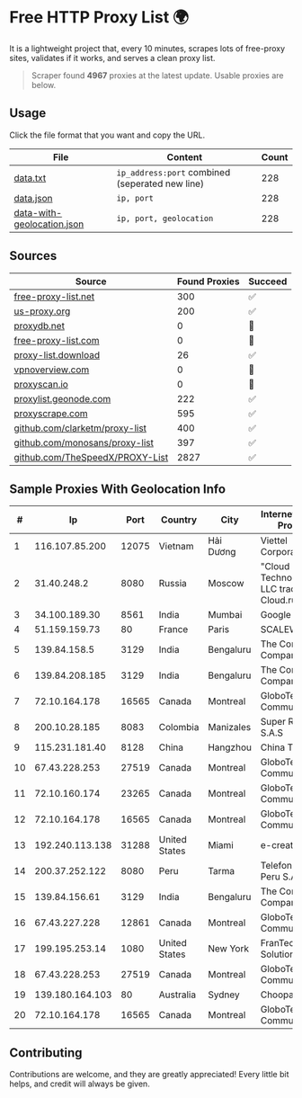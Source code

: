 
# Free HTTP Proxy List 🌍

It is a lightweight project that, every 10 minutes, scrapes lots of free-proxy sites, validates if it works, and serves a clean proxy list.


> Scraper found **4967** proxies at the latest update. Usable proxies are below.

## Usage

Click the file format that you want and copy the URL.


|File|Content|Count|
|----|-------|-----|
|[data.txt](https://raw.githubusercontent.com/themiralay/Proxy-List-World/master/data.txt)|`ip_address:port` combined (seperated new line)|228|
|[data.json](https://raw.githubusercontent.com/themiralay/Proxy-List-World/master/data.json)|`ip, port`|228|
|[data-with-geolocation.json](https://raw.githubusercontent.com/themiralay/Proxy-List-World/master/data-with-geolocation.json)|`ip, port, geolocation`|228|

## Sources

|Source|Found Proxies|Succeed|
|------|-------------|-------|
|[free-proxy-list.net](https://free-proxy-list.net)|300|✅|
|[us-proxy.org](https://www.us-proxy.org)|200|✅|
|[proxydb.net](http://proxydb.net)|0|🚫|
|[free-proxy-list.com](https://free-proxy-list.com/?page=&port=&type%5B%5D=http&type%5B%5D=https&up_time=0&search=Search)|0|🚫|
|[proxy-list.download](https://www.proxy-list.download/HTTP)|26|✅|
|[vpnoverview.com](https://vpnoverview.com/privacy/anonymous-browsing/free-proxy-servers)|0|🚫|
|[proxyscan.io](https://www.proxyscan.io)|0|🚫|
|[proxylist.geonode.com](https://proxylist.geonode.com/api/proxy-list?limit=300&page=1&sort_by=lastChecked&sort_type=desc&protocols=http,https)|222|✅|
|[proxyscrape.com](https://api.proxyscrape.com/v2/?request=displayproxies&protocol=http&timeout=10000&country=all&ssl=all&anonymity=all)|595|✅|
|[github.com/clarketm/proxy-list](https://raw.githubusercontent.com/clarketm/proxy-list/master/proxy-list-raw.txt)|400|✅|
|[github.com/monosans/proxy-list](https://raw.githubusercontent.com/monosans/proxy-list/main/proxies/http.txt)|397|✅|
|[github.com/TheSpeedX/PROXY-List](https://raw.githubusercontent.com/TheSpeedX/PROXY-List/master/http.txt)|2827|✅|


## Sample Proxies With Geolocation Info

|#|Ip|Port|Country|City|Internet Service Provider|
|-|--|----|-------|----|-------------------------|
|1|116.107.85.200|12075|Vietnam|Hải Dương|Viettel Corporation|
|2|31.40.248.2|8080|Russia|Moscow|"Cloud Technologies" LLC trading as Cloud.ru|
|3|34.100.189.30|8561|India|Mumbai|Google LLC|
|4|51.159.159.73|80|France|Paris|SCALEWAY|
|5|139.84.158.5|3129|India|Bengaluru|The Constant Company, LLC|
|6|139.84.208.185|3129|India|Bengaluru|The Constant Company, LLC|
|7|72.10.164.178|16565|Canada|Montreal|GloboTech Communications|
|8|200.10.28.185|8083|Colombia|Manizales|Super Redes S.A.S|
|9|115.231.181.40|8128|China|Hangzhou|China Telecom|
|10|67.43.228.253|27519|Canada|Montreal|GloboTech Communications|
|11|72.10.160.174|23265|Canada|Montreal|GloboTech Communications|
|12|72.10.164.178|16565|Canada|Montreal|GloboTech Communications|
|13|192.240.113.138|31288|United States|Miami|e-creativity|
|14|200.37.252.122|8080|Peru|Tarma|Telefonica del Peru S.A.A.|
|15|139.84.156.61|3129|India|Bengaluru|The Constant Company, LLC|
|16|67.43.227.228|12861|Canada|Montreal|GloboTech Communications|
|17|199.195.253.14|1080|United States|New York|FranTech Solutions|
|18|67.43.228.253|27519|Canada|Montreal|GloboTech Communications|
|19|139.180.164.103|80|Australia|Sydney|Choopa|
|20|72.10.164.178|16565|Canada|Montreal|GloboTech Communications|



## Contributing

Contributions are welcome, and they are greatly appreciated! Every
little bit helps, and credit will always be given.

